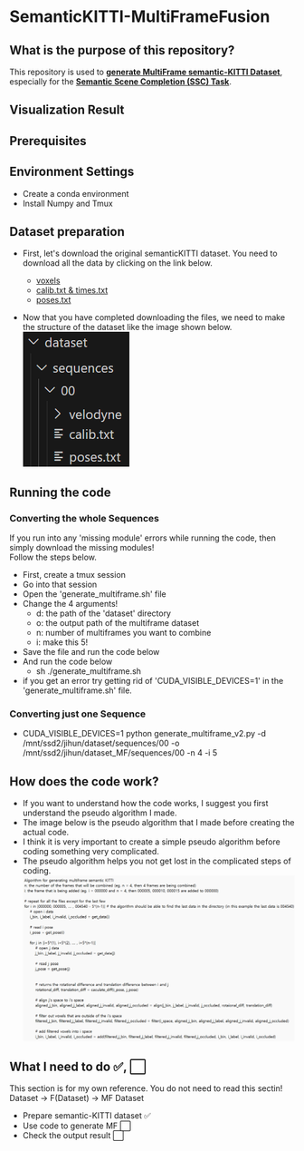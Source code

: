 # SemanticKITTI-MultiFrameFusion


## What is the purpose of this repository?
This repository is used to <u>**generate MultiFrame semantic-KITTI Dataset**</u>, especially for the <u>**Semantic Scene Completion (SSC) Task**</u>.

## Visualization Result


## Prerequisites

## Environment Settings
- Create a conda environment
- Install Numpy and Tmux


## Dataset preparation
- First, let's download the original semanticKITTI dataset. You need to download all the data by clicking on the link below.
    - [voxels](http://www.semantic-kitti.org/assets/data_odometry_voxels.zip)
    - [calib.txt & times.txt](http://www.cvlibs.net/download.php?file=data_odometry_calib.zip)
    - [poses.txt](http://www.semantic-kitti.org/assets/data_odometry_labels.zip)
    
- Now that you have completed downloading the files, we need to make the structure of the dataset like the image shown below.  
![alt text](./image_src/structure.png)

## Running the code
### Converting the whole Sequences
If you run into any 'missing module' errors while running the code, then simply download the missing modules!  
Follow the steps below.
- First, create a tmux session
- Go into that session
- Open the 'generate_multiframe.sh' file
- Change the 4 arguments!
    - d: the path of the 'dataset' directory
    - o: the output path of the multiframe dataset
    - n: number of multiframes you want to combine
    - i: make this 5!
- Save the file and run the code below
- And run the code below
    - sh ./generate_multiframe.sh
- if you get an error try getting rid of 'CUDA_VISIBLE_DEVICES=1' in the 'generate_multiframe.sh' file.

### Converting just one Sequence
- CUDA_VISIBLE_DEVICES=1 python generate_multiframe_v2.py -d /mnt/ssd2/jihun/dataset/sequences/00 -o /mnt/ssd2/jihun/dataset_MF/sequences/00 -n 4 -i 5


## How does the code work?
- If you want to understand how the code works, I suggest you first understand the pseudo algorithm I made.
- The image below is the pseudo algorithm that I made before creating the actual code.
- I think it is very important to create a simple pseudo algorithm before coding something very complicated.
- The pseudo algorithm helps you not get lost in the complicated steps of coding. 
![alt text](./image_src/algorithm.png)


## What I need to do ✅, ⬜
This section is for my own reference. You do not need to read this sectin!
Dataset -> F(Dataset) -> MF Dataset 
- Prepare semantic-KITTI dataset ✅
- Use code to generate MF ⬜
- Check the output result ⬜